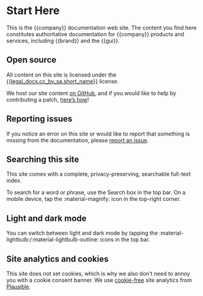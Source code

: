# Start Here

This is the {{company}} documentation web site.
The content you find here constitutes authoritative documentation for {{company}} products and services, including {{brand}} and the {{gui}}.

## Open source

All content on this site is licensed under the [{{legal_docs.cc_by_sa.short_name}}]({{legal_docs.cc_by_sa.url}}) license.

We host our site content [on GitHub]({{config.repo_url}}), and if you would like to help by contributing a patch, [here’s how](contrib/index.md)!

## Reporting issues

If you notice an error on this site or would like to report that something is missing from the documentation, please [report an issue](contrib/issues.md).

## Searching this site

This site comes with a complete, privacy-preserving, searchable full-text index.

To search for a word or phrase, use the Search box in the top bar.
On a mobile device, tap the :material-magnify: icon in the top-right corner.

## Light and dark mode

You can switch between light and dark mode by tapping the :material-lightbulb:/:material-lightbulb-outline: icons in the top bar.

## Site analytics and cookies

This site does not set cookies, which is why we also don't need to annoy you with a cookie consent banner.
We use [cookie-free](https://plausible.io/data-policy#how-we-count-unique-users-without-cookies) site analytics from [Plausible](https://plausible.io).
